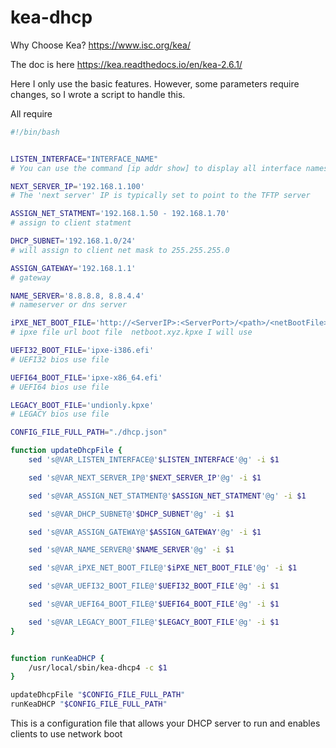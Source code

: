 # kea-dhcp

Why Choose Kea?
https://www.isc.org/kea/

The doc is here
https://kea.readthedocs.io/en/kea-2.6.1/

Here I only use the basic features. However, some parameters require changes, so I wrote a script to handle this.

All require 

```bash
#!/bin/bash


LISTEN_INTERFACE="INTERFACE_NAME"
# You can use the command [ip addr show] to display all interface names

NEXT_SERVER_IP='192.168.1.100'
# The 'next server' IP is typically set to point to the TFTP server

ASSIGN_NET_STATMENT='192.168.1.50 - 192.168.1.70'
# assign to client statment

DHCP_SUBNET='192.168.1.0/24'
# will assign to client net mask to 255.255.255.0

ASSIGN_GATEWAY='192.168.1.1'
# gateway

NAME_SERVER='8.8.8.8, 8.8.4.4'
# nameserver or dns server

iPXE_NET_BOOT_FILE='http://<ServerIP>:<ServerPort>/<path>/<netBootFile>'
# ipxe file url boot file  netboot.xyz.kpxe I will use 

UEFI32_BOOT_FILE='ipxe-i386.efi'
# UEFI32 bios use file

UEFI64_BOOT_FILE='ipxe-x86_64.efi'
# UEFI64 bios use file

LEGACY_BOOT_FILE='undionly.kpxe'
# LEGACY bios use file

CONFIG_FILE_FULL_PATH="./dhcp.json"

function updateDhcpFile {
	sed 's@VAR_LISTEN_INTERFACE@'$LISTEN_INTERFACE'@g' -i $1

	sed 's@VAR_NEXT_SERVER_IP@'$NEXT_SERVER_IP'@g' -i $1

	sed 's@VAR_ASSIGN_NET_STATMENT@'$ASSIGN_NET_STATMENT'@g' -i $1

	sed 's@VAR_DHCP_SUBNET@'$DHCP_SUBNET'@g' -i $1

	sed 's@VAR_ASSIGN_GATEWAY@'$ASSIGN_GATEWAY'@g' -i $1

	sed 's@VAR_NAME_SERVER@'$NAME_SERVER'@g' -i $1

	sed 's@VAR_iPXE_NET_BOOT_FILE@'$iPXE_NET_BOOT_FILE'@g' -i $1

	sed 's@VAR_UEFI32_BOOT_FILE@'$UEFI32_BOOT_FILE'@g' -i $1

	sed 's@VAR_UEFI64_BOOT_FILE@'$UEFI64_BOOT_FILE'@g' -i $1

	sed 's@VAR_LEGACY_BOOT_FILE@'$LEGACY_BOOT_FILE'@g' -i $1	
}


function runKeaDHCP {
	/usr/local/sbin/kea-dhcp4 -c $1
}

updateDhcpFile "$CONFIG_FILE_FULL_PATH"
runKeaDHCP "$CONFIG_FILE_FULL_PATH"
```

This is a configuration file that allows your DHCP server to run and enables clients to use network boot